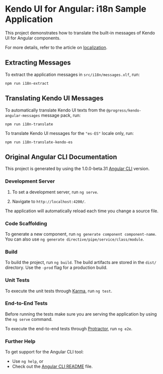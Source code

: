 # Kendo UI for Angular: i18n Sample Application

This project demonstrates how to translate the built-in messages of Kendo UI for Angular components.

For more details, refer to the article on [localization](http://www.telerik.com/kendo-angular-ui/components/localization/).

## Extracting Messages

To extract the application messages in `src/i18n/messages.xlf`, run:

```
npm run i18n-extract
```

## Translating Kendo UI Messages

To automatically translate Kendo UI texts from the `@progress/kendo-angular-messages` message pack, run:

```
npm run i18n-translate
```

To translate Kendo UI messages for the `"es-ES"` locale only, run:

```
npm run i18n-translate-kendo-es
```

## Original Angular CLI Documentation

This project is generated by using the 1.0.0-beta.31 [Angular CLI](https://github.com/angular/angular-cli) version.

### Development Server

1. To set a development server, run `ng serve`.

2. Navigate to `http://localhost:4200/`.

The application will automatically reload each time you change a source file.

### Code Scaffolding

To generate a new component, run `ng generate component component-name`. You can also use `ng generate directive/pipe/service/class/module`.

### Build

To build the project, run `ng build`. The build artifacts are stored in the `dist/` directory. Use the `-prod` flag for a production build.

### Unit Tests

To execute the unit tests through [Karma](https://karma-runner.github.io), run `ng test`.

### End-to-End Tests

Before running the tests make sure you are serving the application by using the `ng serve` command.

To execute the end-to-end tests through [Protractor](http://www.protractortest.org/), run `ng e2e`.

### Further Help

To get support for the Angular CLI tool:

* Use `ng help`, or
* Check out the [Angular CLI README](https://github.com/angular/angular-cli/blob/master/README.md) file.
